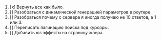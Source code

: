 1. [x] Вернуть все как было.
2. [] Разобраться с динамической генерацией параметров в роутере.
3. [] Разобраться почему с сервера я иногда получаю не 10 ответов, а 1 или 3.
4. [] Переписать пагинацию поиска под курсоры.
5. [] Добавить юз эффекты на страницу жанра.
